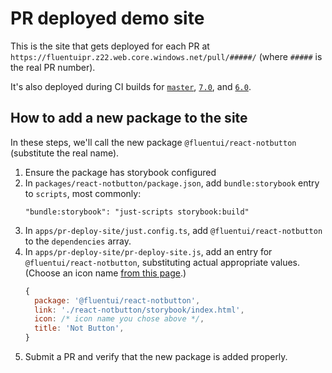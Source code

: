 # PR deployed demo site

This is the site that gets deployed for each PR at `https://fluentuipr.z22.web.core.windows.net/pull/#####/` (where `#####` is the real PR number).

It's also deployed during CI builds for [`master`](https://fluentuipr.z22.web.core.windows.net/heads/master/), [`7.0`](https://fluentuipr.z22.web.core.windows.net/heads/7.0/), and [`6.0`](https://fluentuipr.z22.web.core.windows.net/heads/6.0/).

## How to add a new package to the site

In these steps, we'll call the new package `@fluentui/react-notbutton` (substitute the real name).

1. Ensure the package has storybook configured
2. In `packages/react-notbutton/package.json`, add `bundle:storybook` entry to `scripts`, most commonly:
   ```
   "bundle:storybook": "just-scripts storybook:build"
   ```
3. In `apps/pr-deploy-site/just.config.ts`, add `@fluentui/react-notbutton` to the `dependencies` array.
4. In `apps/pr-deploy-site/pr-deploy-site.js`, add an entry for `@fluentui/react-notbutton`, substituting actual appropriate values. (Choose an icon name [from this page](https://developer.microsoft.com/en-us/fluentui#/styles/web/icons#available-icons).)
   ```js
   {
     package: '@fluentui/react-notbutton',
     link: './react-notbutton/storybook/index.html',
     icon: /* icon name you chose above */,
     title: 'Not Button',
   }
   ```
5. Submit a PR and verify that the new package is added properly.
